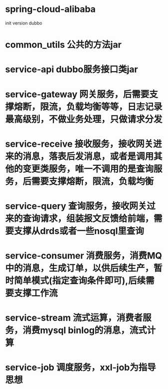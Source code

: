 # spring-cloud-alibaba
init version dubbo
# common_utils 公共的方法jar
# service-api dubbo服务接口类jar
# service-gateway 网关服务，后需要支撑熔断，限流，负载均衡等等，日志记录最高级别，不做业务处理，只做请求分发
# service-receive 接收服务，接收网关进来的消息，落表后发消息，或者是调用其他的变更类服务，唯一不调用的是查询服务，后需要支撑熔断，限流，负载均衡
# service-query  查询服务，接收网关过来的查询请求，组装报文反馈给前端，需要支撑从drds或者一些nosql里查询
# service-consumer 消费服务，消费MQ中的消息，生成订单，以供后续生产，暂时简单模式(指定查询条件即可),后续需要支撑工作流
# service-stream 流式运算，消费者服务，消费mysql binlog的消息，流式计算
# service-job 调度服务，xxl-job为指导思想
